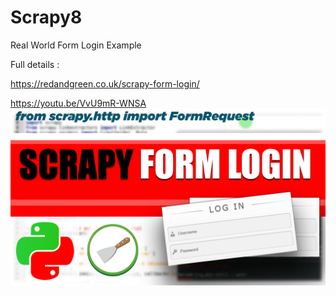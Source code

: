# Scrapy8
Real World Form Login Example

Full details : 

https://redandgreen.co.uk/scrapy-form-login/

https://youtu.be/VvU9mR-WNSA
<img src="https://github.com/RGGH/Misc/blob/master/banner-psd2a.png" style="margin: 0 auto;">
